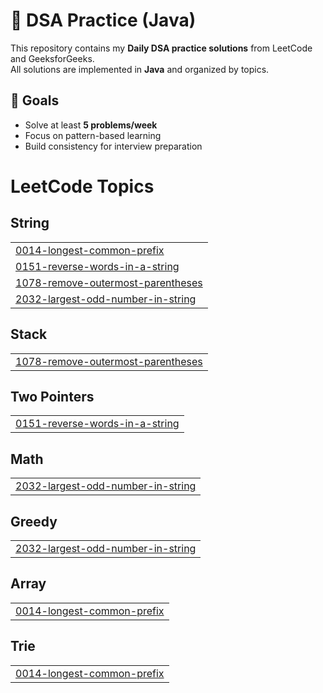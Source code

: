 # 📝 DSA Practice (Java)

This repository contains my **Daily DSA practice solutions** from LeetCode and GeeksforGeeks.  
All solutions are implemented in **Java** and organized by topics.
## 🚀 Goals
- Solve at least **5 problems/week**
- Focus on pattern-based learning
- Build consistency for interview preparation

<!---LeetCode Topics Start-->
# LeetCode Topics
## String
|  |
| ------- |
| [0014-longest-common-prefix](https://github.com/PRIYA1933/Java-Leetcode/tree/master/0014-longest-common-prefix) |
| [0151-reverse-words-in-a-string](https://github.com/PRIYA1933/Java-Leetcode/tree/master/0151-reverse-words-in-a-string) |
| [1078-remove-outermost-parentheses](https://github.com/PRIYA1933/Java-Leetcode/tree/master/1078-remove-outermost-parentheses) |
| [2032-largest-odd-number-in-string](https://github.com/PRIYA1933/Java-Leetcode/tree/master/2032-largest-odd-number-in-string) |
## Stack
|  |
| ------- |
| [1078-remove-outermost-parentheses](https://github.com/PRIYA1933/Java-Leetcode/tree/master/1078-remove-outermost-parentheses) |
## Two Pointers
|  |
| ------- |
| [0151-reverse-words-in-a-string](https://github.com/PRIYA1933/Java-Leetcode/tree/master/0151-reverse-words-in-a-string) |
## Math
|  |
| ------- |
| [2032-largest-odd-number-in-string](https://github.com/PRIYA1933/Java-Leetcode/tree/master/2032-largest-odd-number-in-string) |
## Greedy
|  |
| ------- |
| [2032-largest-odd-number-in-string](https://github.com/PRIYA1933/Java-Leetcode/tree/master/2032-largest-odd-number-in-string) |
## Array
|  |
| ------- |
| [0014-longest-common-prefix](https://github.com/PRIYA1933/Java-Leetcode/tree/master/0014-longest-common-prefix) |
## Trie
|  |
| ------- |
| [0014-longest-common-prefix](https://github.com/PRIYA1933/Java-Leetcode/tree/master/0014-longest-common-prefix) |
<!---LeetCode Topics End-->